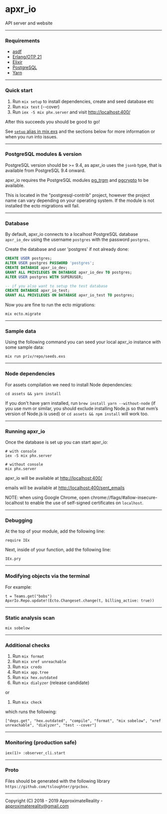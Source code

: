 # apxr_io

API server and website

--------------------
### Requirements

  - [asdf](https://asdf-vm.com/#/)
  - [Erlang/OTP 21](https://github.com/erlang)
  - [Elixir](https://elixir-lang.org/)
  - [PostgreSQL](https://www.postgresql.org/)
  - [Yarn](https://yarnpkg.com/)

--------------------
### Quick start

1. Run `mix setup` to install dependencies, create and seed database etc
2. Run `mix test` (--cover)
3. Run `iex -S mix phx.server` and visit [http://localhost:400/](http://localhost:400/)

After this succeeds you should be good to go!

See [`setup` alias in mix.exs](./mix.exs) and the sections below for more
information or when you run into issues.

--------------------
### PostgreSQL modules & version

PostgreSQL version should be >= 9.4, as apxr_io uses the `jsonb` type, that is
available from PostgreSQL 9.4 onward.

apxr_io requires the PostgreSQL modules [pg_trgm](http://www.postgresql.org/docs/9.4/static/pgtrgm.html) and [pgcrypto](http://www.postgresql.org/docs/9.4/static/pgcrypto.html)
to be available.

This is located in the "postgresql-contrib" project, however the project name
can vary depending on your operating system. If the module is not installed the
ecto migrations will fail.

--------------------
### Database

By default, apxr_io connects to a localhost PostgreSQL database `apxr_io_dev`
using the username `postgres` with the password `postgres`.

Create the database and user 'postgres' if not already done:

```sql
CREATE USER postgres;
ALTER USER postgres PASSWORD 'postgres';
CREATE DATABASE apxr_io_dev;
GRANT ALL PRIVILEGES ON DATABASE apxr_io_dev TO postgres;
ALTER USER postgres WITH SUPERUSER;

-- if you also want to setup the test database
CREATE DATABASE apxr_io_test;
GRANT ALL PRIVILEGES ON DATABASE apxr_io_test TO postgres;
```

Now you are fine to run the ecto migrations:

```shell
mix ecto.migrate
```

--------------------
### Sample data

Using the following command you can seed your local apxr_io instance with some
sample data:

```shell
mix run priv/repo/seeds.exs
```

--------------------
### Node dependencies

For assets compilation we need to install Node dependencies:

```shell
cd assets && yarn install
```

If you don't have yarn installed, run `brew install yarn --without-node` (if you
use nvm or similar, you should exclude installing Node.js so that nvm’s version
of Node.js is used) or `cd assets && npm install` will work too.

--------------------
### Running apxr_io

Once the database is set up you can start apxr_io:

```shell
# with console
iex -S mix phx.server

# without console
mix phx.server
```

apxr_io will be available at [http://localhost:400/](http://localhost:400/)

emails will be available at [http://localhost:400/sent_emails](http://localhost:400/sent_emails)

NOTE: when using Google Chrome, open chrome://flags/#allow-insecure-localhost
to enable the use of self-signed certificates on `localhost`.

--------------------
### Debugging

At the top of your module, add the following line:

```
require IEx
```

Next, inside of your function, add the following line:

```
IEx.pry
```

--------------------
### Modifying objects via the terminal

For example:

```
t = Teams.get("bobs")
ApxrIo.Repo.update!(Ecto.Changeset.change(t, billing_active: true))
```

--------------------
### Static analysis scan

```
mix sobelow
```

--------------------
### Additional checks

1. Run `mix format`
2. Run `mix xref unreachable`
3. Run `mix credo`
4. Run `mix app.tree`
5. Run `mix hex.outdated`
6. Run `mix dialyzer` (release candidate)

or

1. Run `mix check`

which runs the following:

```
["deps.get", "hex.outdated", "compile", "format", "mix sobelow", "xref unreachable", "dialyzer", "test --cover"]
```

--------------------
### Monitoring (production safe)

```
iex(1)> :observer_cli.start
```

--------------------
### Proto

Files should be generated with the following library `https://github.com/tsloughter/grpcbox`.

--------------------
Copyright (C) 2018 - 2019 ApproximateReality - approximatereality@gmail.com
